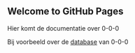 ## Welcome to GitHub Pages

Hier komt de documentatie over 0-0-0

Bij voorbeeld over de [database](doc/database.md) van 0-0-0


